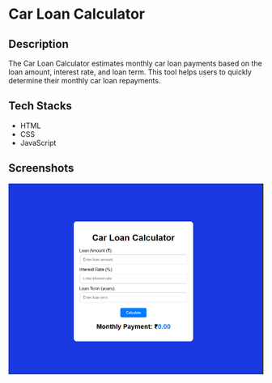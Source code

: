 # Car Loan Calculator

## Description
The Car Loan Calculator estimates monthly car loan payments based on the loan amount, interest rate, and loan term. This tool helps users to quickly determine their monthly car loan repayments.

## Tech Stacks
- HTML
- CSS
- JavaScript

## Screenshots

![Home Page](assets/output.png)